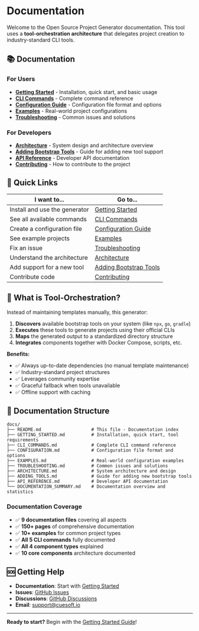 # Documentation

Welcome to the Open Source Project Generator documentation. This tool uses a **tool-orchestration architecture** that delegates project creation to industry-standard CLI tools.

## 📚 Documentation

### For Users

- **[Getting Started](GETTING_STARTED.md)** - Installation, quick start, and basic usage
- **[CLI Commands](CLI_COMMANDS.md)** - Complete command reference
- **[Configuration Guide](CONFIGURATION.md)** - Configuration file format and options
- **[Examples](EXAMPLES.md)** - Real-world project configurations
- **[Troubleshooting](TROUBLESHOOTING.md)** - Common issues and solutions

### For Developers

- **[Architecture](ARCHITECTURE.md)** - System design and architecture overview
- **[Adding Bootstrap Tools](ADDING_TOOLS.md)** - Guide for adding new tool support
- **[API Reference](API_REFERENCE.md)** - Developer API documentation
- **[Contributing](../CONTRIBUTING.md)** - How to contribute to the project

## 🚀 Quick Links

| I want to... | Go to... |
|--------------|----------|
| Install and use the generator | [Getting Started](GETTING_STARTED.md) |
| See all available commands | [CLI Commands](CLI_COMMANDS.md) |
| Create a configuration file | [Configuration Guide](CONFIGURATION.md) |
| See example projects | [Examples](EXAMPLES.md) |
| Fix an issue | [Troubleshooting](TROUBLESHOOTING.md) |
| Understand the architecture | [Architecture](ARCHITECTURE.md) |
| Add support for a new tool | [Adding Bootstrap Tools](ADDING_TOOLS.md) |
| Contribute code | [Contributing](../CONTRIBUTING.md) |

## 🎯 What is Tool-Orchestration?

Instead of maintaining templates manually, this generator:

1. **Discovers** available bootstrap tools on your system (like `npx`, `go`, `gradle`)
2. **Executes** these tools to generate projects using their official CLIs
3. **Maps** the generated output to a standardized directory structure
4. **Integrates** components together with Docker Compose, scripts, etc.

**Benefits:**

- ✅ Always up-to-date dependencies (no manual template maintenance)
- ✅ Industry-standard project structures
- ✅ Leverages community expertise
- ✅ Graceful fallback when tools unavailable
- ✅ Offline support with caching

## 📖 Documentation Structure

```text
docs/
├── README.md                   # This file - Documentation index
├── GETTING_STARTED.md          # Installation, quick start, tool requirements
├── CLI_COMMANDS.md             # Complete CLI command reference
├── CONFIGURATION.md            # Configuration file format and options
├── EXAMPLES.md                 # Real-world configuration examples
├── TROUBLESHOOTING.md          # Common issues and solutions
├── ARCHITECTURE.md             # System architecture and design
├── ADDING_TOOLS.md             # Guide for adding new bootstrap tools
├── API_REFERENCE.md            # Developer API documentation
└── DOCUMENTATION_SUMMARY.md    # Documentation overview and statistics
```

### Documentation Coverage

- ✅ **9 documentation files** covering all aspects
- ✅ **150+ pages** of comprehensive documentation
- ✅ **10+ examples** for common project types
- ✅ **All 5 CLI commands** fully documented
- ✅ **All 4 component types** explained
- ✅ **10 core components** architecture documented

## 🆘 Getting Help

- **Documentation**: Start with [Getting Started](GETTING_STARTED.md)
- **Issues**: [GitHub Issues](https://github.com/cuesoftinc/open-source-project-generator/issues)
- **Discussions**: [GitHub Discussions](https://github.com/cuesoftinc/open-source-project-generator/discussions)
- **Email**: <support@cuesoft.io>

---

**Ready to start?** Begin with the [Getting Started Guide](GETTING_STARTED.md)!
